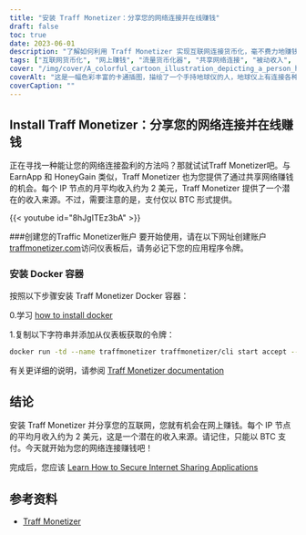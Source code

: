 ```yaml
---
title: "安装 Traff Monetizer：分享您的网络连接并在线赚钱"
draft: false
toc: true
date: 2023-06-01
description: "了解如何利用 Traff Monetizer 实现互联网连接货币化，毫不费力地赚钱，通过分享互联网提供潜在收入来源。"
tags: ["互联网货币化", "网上赚钱", "流量货币化器", "共享网络连接", "被动收入", "BTC 付款", "在家赚钱", "网络共享", "网上赚钱机会", "使用 Traffic Monetizer 盈利", "货币化平台", "网络赚钱", "赚取被动收入", "互联网货币化", "赚取比特币", "共享闲置网络", "网络收入来源", "赚取 Docker 容器", "网赚潜力", "互联网共享网络", "以每个 IP 节点赚取", "网赚", "赚取 BTC", "互联网收入", "通过网络分享赚钱", "Traff Monetizer 教程", "互联网货币化指南", "赚取与互联网连接", "创建 Traff Monetizer 账户", "安装 Traff Monetizer Docker"]
cover: "/img/cover/A_colorful_cartoon_illustration_depicting_a_person_holding.png"
coverAlt: "这是一幅色彩丰富的卡通插图，描绘了一个手持地球仪的人，地球仪上有连接各种设备的网络线，代表了共享互联网和赚钱的概念。"
coverCaption: ""
---
```


## Install Traff Monetizer：分享您的网络连接并在线赚钱

正在寻找一种能让您的网络连接盈利的方法吗？那就试试Traff Monetizer吧。与 EarnApp 和 HoneyGain 类似，Traff Monetizer 也为您提供了通过共享网络赚钱的机会。每个 IP 节点的月平均收入约为 2 美元，Traff Monetizer 提供了一个潜在的收入来源。不过，需要注意的是，支付仅以 BTC 形式提供。

{{< youtube id="8hJgITEz3bA" >}}

###创建您的Traffic Monetizer账户
要开始使用，请在以下网址创建账户 [traffmonetizer.com](https://traffmonetizer.com/?aff=1389828&utm_source=traffmonetizerdockerguide)访问仪表板后，请务必记下您的应用程序令牌。

### 安装 Docker 容器
按照以下步骤安装 Traff Monetizer Docker 容器：

0.学习 [how to install docker](https://simeononsecurity.com/other/creating-profitable-low-powered-crypto-miners/#installing-docker)

1.复制以下字符串并添加从仪表板获取的令牌：
```bash
docker run -td --name traffmonetizer traffmonetizer/cli start accept --token YOUR_TOKEN
```

有关更详细的说明，请参阅 [Traff Monetizer documentation](https://traffmonetizer.com/?aff=1389828&utm_source=traffmonetizerdockerguide)


## 结论

安装 Traff Monetizer 并分享您的互联网，您就有机会在网上赚钱。每个 IP 节点的平均月收入约为 2 美元，这是一个潜在的收入来源。请记住，只能以 BTC 支付。今天就开始为您的网络连接赚钱吧！

完成后，您应该 [Learn How to Secure Internet Sharing Applications](https://simeononsecurity.com/other/how-to-secure-internet-sharing-applications/)

## 参考资料

- [Traff Monetizer](https://traffmonetizer.com/?aff=1389828&utm_source=traffmonetizerdockerguide)


